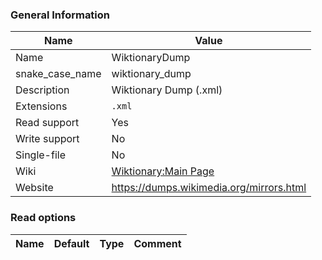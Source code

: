 
### General Information ###
Name | Value
---- | -------
Name | WiktionaryDump
snake_case_name | wiktionary_dump
Description | Wiktionary Dump (.xml)
Extensions | `.xml`
Read support | Yes
Write support | No
Single-file | No
Wiki | [Wiktionary:Main Page](https://en.wiktionary.org/wiki/Wiktionary:Main_Page)
Website | https://dumps.wikimedia.org/mirrors.html


### Read options ###
Name | Default | Type | Comment
---- | ---- | ------- | -------

